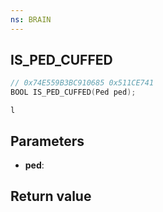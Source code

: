 ```yaml
---
ns: BRAIN
---
```

## IS_PED_CUFFED

```c
// 0x74E559B3BC910685 0x511CE741
BOOL IS_PED_CUFFED(Ped ped);
```

```
l  
```

## Parameters
* **ped**: 

## Return value
